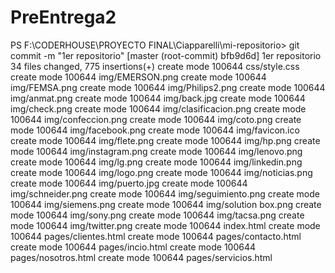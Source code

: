 # PreEntrega2

PS F:\CODERHOUSE\PROYECTO FINAL\Ciapparelli\mi-repositorio> git commit -m "1er repositorio"
[master (root-commit) bfb9d6d] 1er repositorio
 34 files changed, 775 insertions(+)
 create mode 100644 css/style.css
 create mode 100644 img/EMERSON.png
 create mode 100644 img/FEMSA.png
 create mode 100644 img/Philips2.png
 create mode 100644 img/anmat.png
 create mode 100644 img/back.jpg
 create mode 100644 img/check.png
 create mode 100644 img/clasificacion.png
 create mode 100644 img/confeccion.png
 create mode 100644 img/coto.png
 create mode 100644 img/facebook.png
 create mode 100644 img/favicon.ico
 create mode 100644 img/flete.png
 create mode 100644 img/hp.png
 create mode 100644 img/instagram.png
 create mode 100644 img/lenovo.png
 create mode 100644 img/lg.png
 create mode 100644 img/linkedin.png
 create mode 100644 img/logo.png
 create mode 100644 img/noticias.png
 create mode 100644 img/puerto.jpg
 create mode 100644 img/schneider.png
 create mode 100644 img/seguimiento.png
 create mode 100644 img/siemens.png
 create mode 100644 img/solution box.png
 create mode 100644 img/sony.png
 create mode 100644 img/tacsa.png
 create mode 100644 img/twitter.png
 create mode 100644 index.html
 create mode 100644 pages/clientes.html
 create mode 100644 pages/contacto.html
 create mode 100644 pages/incio.html
 create mode 100644 pages/nosotros.html
 create mode 100644 pages/servicios.html
